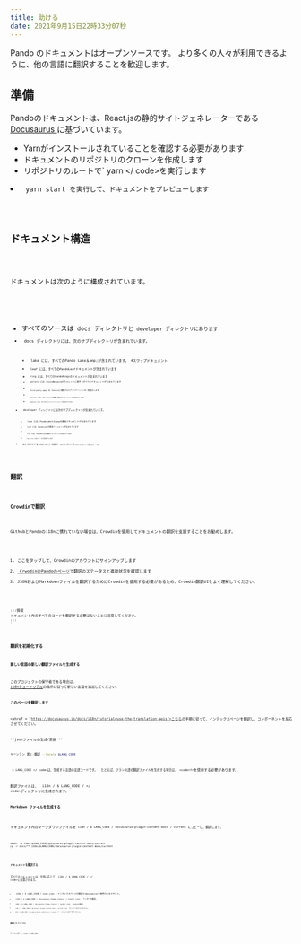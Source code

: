 ```yaml
---
title: 助ける
date: 2021年9月15日22時33分07秒
---
```


Pando のドキュメントはオープンソースです。 より多くの人々が利用できるように、他の言語に翻訳することを歓迎します。

## 準備

Pandoのドキュメントは、React.jsの静的サイトジェネレーターである[ Docusaurus ](https://docusaurus.io/docs/en/latest/)に基づいています。

- Yarnがインストールされていることを確認する必要があります
- ドキュメントのリポジトリのクローンを作成します
- リポジトリのルートで` yarn </ code>を実行します </li>
<li><code> yarn start </ code>を実行して、ドキュメントをプレビューします </li>
</ul>

<h2 spaces-before="0">ドキュメント構造</h2>

<p spaces-before="0">ドキュメントは次のように構成されています。</p>

<ul>
<li>すべてのソースは<code> docs </ code>ディレクトリと<code> developer </ code>ディレクトリにあります </li>
<li><code> docs </ code>ディレクトリには、次のサブディレクトリが含まれています。 

<ul>
<li><code> lake </ code>には、すべてのPando Lake＆amp;が含まれています。 4スワップドキュメント </li>
<li><code> leaf </ code>には、すべてのPandoLeafドキュメントが含まれています </li>
<li><code> ring </ code>には、すべてのPandoRingsのドキュメントが含まれています </li>
<li><code> wallets </ code>には、MixinNetworkのウォレットに関するすべてのドキュメントが含まれています </li>
<li>
<code> third-party-apps </ code>は、Pando上に構築されたアプリケーションを一覧表示します </li>
<li>
<code> security </ code>には、セキュリティの問題に関するドキュメントが含まれています </li>
<li><code> community </ code>には、すべてのコミュニティドキュメントが含まれています </li>
</ul></li>
<li><code> developer </ code>ディレクトリには次のサブディレクトリが含まれています。 

<ul>
<li><code> lake </ code>には、PandoLakeと4swapの開発ドキュメントが含まれています </li>
<li><code> leaf </ code>には、PandoLeafの開発ドキュメントが含まれています </li>
<li>
<code> ring </ code>には、PandoRingsの開発ドキュメントが含まれています </li>
<li><code> resources </ code>にはリソースが含まれています </li>
</ul></li>
<li><code> docs </ code>のサイドバーは<code> sidebar.docs.js </ code>で定義され、<code> developer </ code>のサイドバーは<code> sidebar.developer.js <で定義されます。 / code> </li>
</ul>

<h2 spaces-before="0">翻訳</h2>

<h3 spaces-before="0">Crowdinで翻訳</h3>

<p spaces-before="0">GithubとPandoのi18nに慣れていない場合は、Crowdinを使用してドキュメントの翻訳を支援することをお勧めします。</p>

<ol start="1">
<li><ahref = "https://pando.crowdin.com/u/signup">ここをタップ</a>して、Crowdinのアカウントにサインアップします </li>
<li><a href="https://pando.crowdin.com/"> CrwodinのPandoのページ</a>で翻訳のステータスと進捗状況を確認します </li>
<li>JSONおよびMarkdownファイルを翻訳するためにCrowdinを使用する必要があるため、Crowdin翻訳UIをよく理解してください。</li>
</ol>

<pre><code class="mdx-code-block">:::情報
ドキュメント内のすべてのコードを翻訳する必要はないことに注意してください。
:::
`</pre>

### 翻訳を初期化する

#### 新しい言語の新しい翻訳ファイルを生成する

このプロジェクトの保守者である場合は、[ i18nチュートリアル](https://docusaurus.io/docs/i18n/tutorial)の指示に従って新しい言語を追加してください。


**このページを翻訳します**

<ahref = "https://docusaurus.io/docs/i18n/tutorial#use-the-translation-apis">こちら</a>の手順に従って、インデックスページを翻訳し、コンポーネントを反応させてください。

**jsonファイルの生成/更新 **

```bash
ヤーンラン 書く-翻訳 --locale $LANG_CODE
```

` $ LANG_CODE </ code>は、生成する言語の言語コードです。  たとえば、フランス語の翻訳ファイルを生成する場合は、 <code>fr`を使用する必要があります。

翻訳ファイルは、` i18n / $ LANG_CODE / </ code>ディレクトリに生成されます。 </p>

<p spaces-before="0"><strong x-id="1">Markdown ファイルを生成する</strong></p>

<p spaces-before="0">ドキュメント内のマークダウンファイルを<code> i18n / $ LANG_CODE / docusaurus-plugin-content-docs / current </ code>にコピーし、翻訳します。 </p>

<pre><code class="bash">mkdir -p i18n/$LANG_CODE/docusaurus-plugin-content-docs/current
cp -r docs/** i18n/$LANG_CODE/docusaurus-plugin-content-docs/current
`</pre>

#### ドキュメントを翻訳する

すべてのドキュメントは、言語に応じて` i18n / $ LANG_CODE / </ code>に配置されます。 </p>

<ul>
<li><code> i18n / $ LANG_CODE / code.json </ code>：インデックスページの翻訳とdocusaurusで使用されるテキスト。 </li>
<li><code> i18n / $ LANG_CODE / docusaurus-theme-classic / footer.json </ code>：フッターの翻訳。 </li>
<li><code> i18n / $ LANG_CODE / docusaurus-theme-classic / navbar.json </ code>：navbarの翻訳。 </li>
<li><code> i18n / $ LANG_CODE / docusaurus-plugin-content-docs / current.json </ code>：サイドバーのカテゴリのラベル。 </li>
<li><code> i18n / $ LANG_CODE / docusaurus-plugin-content-docs / current / ** </ code>：ドキュメントのマークダウンファイル。 </li>
</ul>

<p spaces-before="0"><strong x-id="1">翻訳をプレビューする</strong></p>

<pre><code class="bash">ヤーンランスタート--locale $ LANG_CODE 
`</pre>



